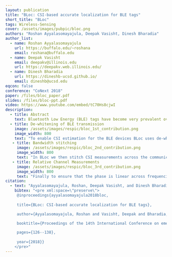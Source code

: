 ```yaml
---
layout: publication
title: "BLoc: CSI-based accurate localization for BLE tags"
short_title: "BLoc"
tags: Wireless-Sensing
cover: /assets/images/pubpic/bloc.png
authors: "Roshan Ayyalasomayajula, Deepak Vasisht, Dinesh Bharadia"
author_list:
  - name: Roshan Ayyalasomayajula
    url: https://buffalo.edu/~roshana
    email: roshana@buffalo.edu
  - name: Deepak Vasisht
    email: deepakv@illinois.edu
    url: https://deepakv.web.illinois.edu/
  - name: Dinesh Bharadia
    url: https://dineshb-ucsd.github.io/
    email: dineshb@ucsd.edu
eqcon: false
conference: "CoNext 2018"
paper: /files/bloc_paper.pdf
slides: /files/bloc-ppt.pdf
video: https://www.youtube.com/embed/tC70Hs8cjwI
description:
  - title: Abstract
    text: Bluetooth Low Energy (BLE) tags have become very prevalent over the last decade for tracking applications in homes as well as businesses. These tags are used to track objects, navigate people, and deliver contextual advertisements. However, in spite of the wide interest in tracking BLE tags, the primary methods of tracking them are based on signal strength (RSSI) measurements. Past work has shown that such methods are inaccurate, and prone to multipath and dynamic environments. As a result, localization using Wi-Fi has moved to Channel State Information (CSI, includes both signal strength and signal phase) based localization methods. In this paper, we seek to investigate what are the challenges that prevent BLE from adopting CSI-based localization methods. We identify fundamental differences at the PHY layer between BLE and Wi-Fi, that make it challenging to extend CSI-based localization to BLE. We present our system, BLoc, that incorporates novel, BLE-compatible algorithms to overcome these challenges and enable an accurate, multipath-resistant localization system. Our empirical evaluation shows that BLoc can achieve a localization accuracy of 86 cm with BLE tags, a 3X improvement over a state-of-the-art baseline.
  - title: De-whitening of BLE transmission
    image: /assets/images/respic/bloc_1st_contribution.png
    image_width: 800
    text: "To enable CSI estimation for the BLE devices BLoc uses de-whitening to transmit series of 1's and 0's, which is very similar but better than on how BLE 5.1 also uses Constant-Tone-Extnsion to its transmission. In BLoc we do one better where we use channel measured at both BLE frequency of 1 and 0, actually to estimate the channel at the transmitting frequency."
   - title: Bandwidth stitching
     image: /assets/images/respic/bloc_2nd_contribution.png
     image_width: 800
     text: "In BLoc we then stitch CSI measurements across the communication bandwidths to obtain in-effect an 80MHz BW of CSI measurement"
   - title: Relative Channel Measurements
     image: /assets/images/respic/bloc_3rd_contribution.png
     image_width: 800
     text: "Finally to ensure that the phase is linear across frequencies after stitching BLoc's master device to obtain linear phase channel measurements across stitched frequencies."
citation:
  - text: "Ayyalasomayajula, Roshan, Deepak Vasisht, and Dinesh Bharadia. \"BLoc: CSI-based accurate localization for BLE tags.\" Proceedings of the 14th International Conference on emerging Networking EXperiments and Technologies. 2018."
    bibtex: "<pre xml:space=\"preserve\">
     @inproceedings{ayyalasomayajula2018bloc,
    
     title={BLoc: CSI-based accurate localization for BLE tags},

     author={Ayyalasomayajula, Roshan and Vasisht, Deepak and Bharadia, Dinesh},

     booktitle={Proceedings of the 14th International Conference on emerging Networking EXperiments and Technologies},

     pages={126--138},
     
     year={2018}}
    </pre>"
---
```

